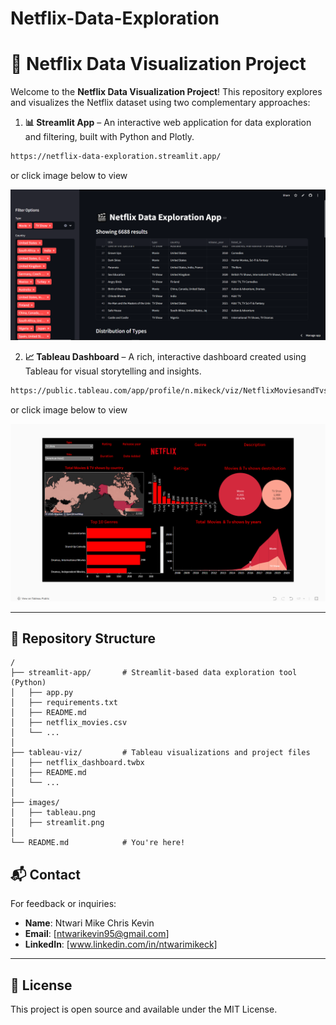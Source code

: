# Netflix-Data-Exploration

# 🎥 Netflix Data Visualization Project

Welcome to the **Netflix Data Visualization Project**! This repository explores and visualizes the Netflix dataset using two complementary approaches:

1. **📊 Streamlit App** – An interactive web application for data exploration and filtering, built with Python and Plotly.
```bash
https://netflix-data-exploration.streamlit.app/
```
or click image below to view

[![Netflix Data App](images/streamlit.png)](https://netflix-data-exploration.streamlit.app/)



2. **📈 Tableau Dashboard** – A rich, interactive dashboard created using Tableau for visual storytelling and insights.
  ```bash
https://public.tableau.com/app/profile/n.mikeck/viz/NetflixMoviesandTvshowsanalysis/Netflix
```
or click image below to view

[![Netflix Data App](images/tableau.png)](https://public.tableau.com/app/profile/n.mikeck/viz/NetflixMoviesandTvshowsanalysis/Netflix)

---


## 📁 Repository Structure

```plaintext
/
├── streamlit-app/       # Streamlit-based data exploration tool (Python)
│   ├── app.py
│   ├── requirements.txt
│   ├── README.md
│   ├── netflix_movies.csv
│   └── ...
│
├── tableau-viz/         # Tableau visualizations and project files
│   ├── netflix_dashboard.twbx
│   ├── README.md
│   └── ...
│
├── images/
│   ├── tableau.png
│   ├── streamlit.png
│
└── README.md            # You're here!

```
## 📬 Contact

For feedback or inquiries:

- **Name**: Ntwari Mike Chris Kevin
- **Email**: [ntwarikevin95@gmail.com]
- **LinkedIn**: [www.linkedin.com/in/ntwarimikeck]

---

## 📜 License
This project is open source and available under the MIT License.

